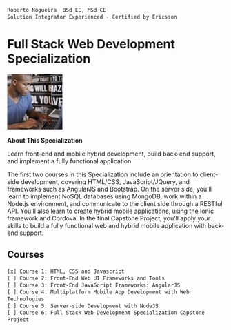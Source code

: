 ```
Roberto Nogueira  BSd EE, MSd CE
Solution Integrator Experienced - Certified by Ericsson
```
# Full Stack Web Development Specialization

![ebook cover](images/ebook_cover.png)

**About This Specialization**

Learn front-end and mobile hybrid development, build back-end support, and implement a fully functional application.

The first two courses in this Specialization include an orientation to client-side development, covering HTML/CSS, JavaScript/JQuery, and frameworks such as AngularJS and Bootstrap. On the server side, you’ll learn to implement NoSQL databases using MongoDB, work within a Node.js environment, and communicate to the client side through a RESTful API. You’ll also learn to create hybrid mobile applications, using the Ionic framework and Cordova. In the final Capstone Project, you’ll apply your skills to build a fully functional web and hybrid mobile application with back-end support.

## Courses
```
[x] Course 1: HTML, CSS and Javascript
[ ] Course 2: Front-End Web UI Frameworks and Tools
[ ] Course 3: Front-End JavaScript Frameworks: AngularJS
[ ] Course 4: Multiplatform Mobile App Development with Web Technologies
[ ] Course 5: Server-side Development with NodeJS
[ ] Course 6: Full Stack Web Development Specialization Capstone Project
```
